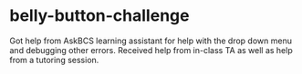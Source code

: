 # belly-button-challenge
Got help from AskBCS learning assistant for help with the drop down menu and debugging other errors. 
Received help from in-class TA as well as help from a tutoring session.
